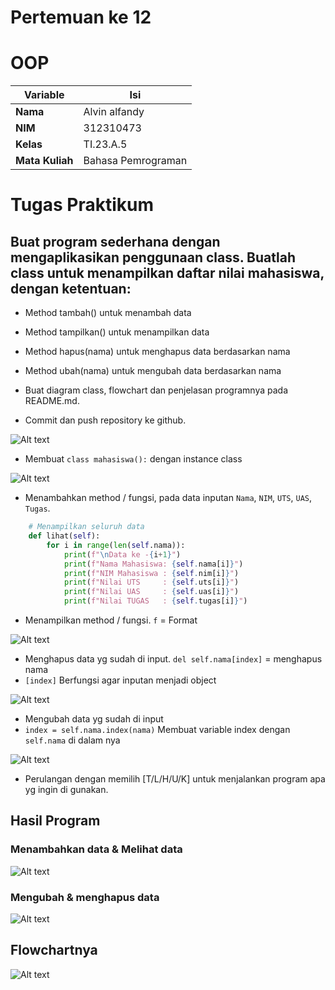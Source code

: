 # Pertemuan ke 12
# OOP

| Variable | Isi |
| -------- | --- |
| **Nama** | Alvin alfandy |
| **NIM** | 312310473 |
| **Kelas** | TI.23.A.5 |
| **Mata Kuliah** | Bahasa Pemrograman |

# Tugas Praktikum

## Buat program sederhana dengan mengaplikasikan penggunaan class. Buatlah class untuk menampilkan daftar nilai mahasiswa, dengan ketentuan:
- Method tambah() untuk menambah data
- Method tampilkan() untuk menampilkan data
- Method hapus(nama) untuk menghapus data berdasarkan nama
- Method ubah(nama) untuk mengubah data berdasarkan nama

- Buat diagram class, flowchart dan penjelasan programnya pada
README.md.
- Commit dan push repository ke github.


![Alt text](Gambar/gambar1.png)

* Membuat ```class mahasiswa():``` dengan instance class

![Alt text](Gambar/image.png)

* Menambahkan method / fungsi, pada data inputan `Nama`, `NIM`, `UTS`, `UAS`, `Tugas`.
```python
    # Menampilkan seluruh data 
    def lihat(self):
        for i in range(len(self.nama)):
            print(f"\nData ke -{i+1}")
            print(f"Nama Mahasiswa: {self.nama[i]}")
            print(f"NIM Mahasiswa : {self.nim[i]}")
            print(f"Nilai UTS     : {self.uts[i]}")
            print(f"Nilai UAS     : {self.uas[i]}")
            print(f"Nilai TUGAS   : {self.tugas[i]}")
```
* Menampilkan method / fungsi. `f` = Format

![Alt text](Gambar/image-1.png)
* Menghapus data yg sudah di input. ```del self.nama[index]``` = menghapus nama
* ```[index]``` Berfungsi agar inputan menjadi object

![Alt text](Gambar/image-3.png)
* Mengubah data yg sudah di input
* ```index = self.nama.index(nama)``` Membuat variable index dengan ```self.nama``` di dalam nya

![Alt text](Gambar/image-2.png)

* Perulangan dengan memilih [T/L/H/U/K] untuk menjalankan program apa yg ingin di gunakan.

## Hasil Program
### Menambahkan data & Melihat data
![Alt text](Gambar/image-4.png)

### Mengubah & menghapus data
![Alt text](Gambar/image-5.png)

## Flowchartnya 
![Alt text](Gambar/flowchart.png)
